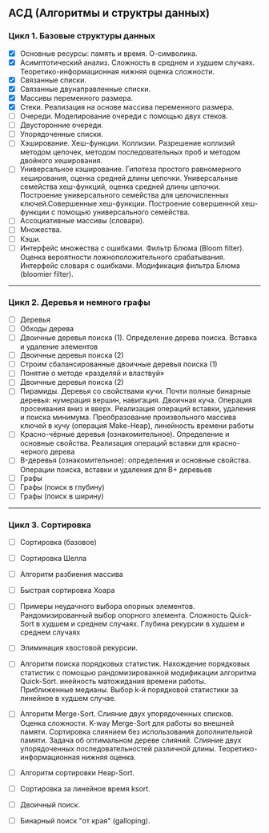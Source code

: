 ## АСД (Алгоритмы и структры данных)


### Цикл 1. Базовые структуры данных

- [x] Основные ресурсы: память и время. О-символика.
- [x] Асимптотический анализ. Сложность в среднем и худшем случаях. Теоретико-информационная нижняя оценка сложности.
- [x] Связанные списки.
- [x] Связанные двунаправленные списки.
- [x] Массивы переменного размера.
- [x] Стеки. Реализация на основе массива переменного размера.
- [ ] Очереди. Моделирование очереди с помощью двух стеков.
- [ ] Двусторонние очереди.
- [ ] Упорядоченные списки.
- [ ] Хэширование. Хеш-функции. Коллизии. Разрешение коллизий методом цепочек, методом последовательных проб и методом
  двойного хеширования.
- [ ] Универсальное кэширование. Гипотеза простого равномерного хеширования, оценка средней длины цепочки. Универсальные
  семейства хеш-функций, оценка средней длины цепочки. Построение универсального семейства для целочисленных
  ключей.Совершенные хеш-функции. Построение совершенной хеш-функции с помощью универсального семейства.
- [ ] Ассоциативные массивы (словари).
- [ ] Множества.
- [ ] Кэши.
- [ ] Интерфейс множества с ошибками. Фильтр Блюма (Bloom filter). Оценка вероятности ложноположительного срабатывания.
  Интерфейс словаря с ошибками. Модификация фильтра Блюма (bloomier filter).

---

### Цикл 2. Деревья и немного графы

- [ ] Деревья
- [ ] Обходы дерева
- [ ] Двоичные деревья поиска (1). Определение дерева поиска. Вставка и удаление элементов
- [ ] Двоичные деревья поиска (2)
- [ ] Строим сбалансированные двоичные деревья поиска (1)
- [ ] Понятие о методе «разделяй и властвуй»
- [ ] Двоичные деревья поиска (2)
- [ ] Пирамиды. Деревья со свойствами кучи. Почти полные бинарные деревья: нумерация вершин, навигация. Двоичная куча.
  Операция просеивания вниз и вверх. Реализация операций вставки, удаления и поиска минимума. Преобразование
  произвольного массива ключей в кучу (операция Make-Heap), линейность времени работы
- [ ] Красно-чёрные деревья (ознакомительное). Определение и основные свойства. Реализация операций вставки для
  красно-черного дерева
- [ ] B-деревья (ознакомительное): определения и основные свойства. Операции поиска, вставки и удаления для B+ деревьев
- [ ] Графы
- [ ] Графы (поиск в глубину)
- [ ] Графы (поиск в ширину)

---

### Цикл 3. Сортировка

- [ ] Сортировка (базовое)
- [ ] Сортировка Шелла
- [ ] Алгоритм разбиения массива
- [ ] Быстрая сортировка Хоара
- [ ] Примеры неудачного выбора опорных элементов. Рандомизированный выбор опорного элемента. Сложность Quick-Sort в
  худшем и среднем случаях. Глубина рекурсии в худшем и среднем случаях
- [ ] Элиминация хвостовой рекурсии.
- [ ] Алгоритм поиска порядковых статистик. Нахождение порядковых статистик с помощью рандомизированной модификации
  алгоритма Quick-Sort. инейность матожидания времени работы. Приближенные медианы. Выбор k-й порядковой статистики за
  линейное в худшем случае.
- [ ] Алгоритм Merge-Sort. Слияние двух упорядоченных списков. Оценка сложности. K-way Merge-Sort для работы во внешней
  памяти. Сортировка слиянием без использования дополнительной памяти. Задача об оптимальном дереве слияний. Слияние
  двух упорядоченных последовательностей различной длины. Теоретико-информационная нижняя оценка.
- [ ] Алгоритм сортировки Heap-Sort.
- [ ] Сортировка за линейное время ksort.
- [ ] Двоичный поиск.
- [ ] Бинарный поиск "от края" (galloping).

